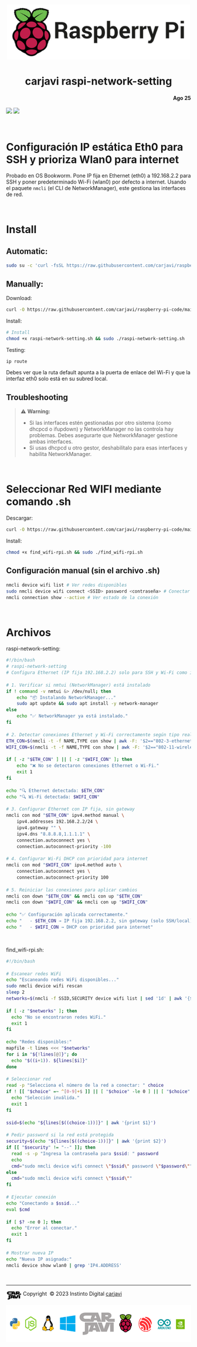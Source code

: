 <p align="center"><img src="./img/raspberry_pi.jpg" width="500"  alt=" " /></p>
<h1 align="center"> carjavi raspi-network-setting </h1> 
<h4 align="right">Ago 25</h4>

<p>
<img src="https://img.shields.io/badge/OS%20-Raspbian%20GNU%2FLinux%20(Bookworm)-yellowgreen">
<img src="https://img.shields.io/badge/Hardware-Raspberry%20ver%204-red">
</p>

<br>

# Configuración IP estática Eth0 para SSH y prioriza Wlan0 para internet

Probado en OS Bookworm. Pone IP fija en Ethernet (eth0) a 192.168.2.2 para SSH y poner predeterminado Wi-Fi (wlan0) por defecto a internet. Usando el paquete ```nmcli```  (el CLI de NetworkManager), este gestiona las interfaces de red.

<br>

# Install
## Automatic:
```bash
sudo su -c 'curl -fsSL https://raw.githubusercontent.com/carjavi/raspberry-pi-code/main/carjavi-raspberry-network-setting/raspi-network-setting.sh| bash'

```
## Manually:
Download:
```bash
curl -O https://raw.githubusercontent.com/carjavi/raspberry-pi-code/main/carjavi-raspberry-network-setting/raspi-network-setting.sh
```

Install:
```bash
# Install
chmod +x raspi-network-setting.sh && sudo ./raspi-network-setting.sh
```

Testing:
```bash
ip route
```
Debes ver que la ruta default apunta a la puerta de enlace del Wi-Fi y que la interfaz eth0 solo está en su subred local.

## Troubleshooting
> :warning: **Warning:**
> * Si las interfaces estén gestionadas por otro sistema (como dhcpcd o ifupdown) y NetworkManager no las controla hay problemas. Debes asegurarte que NetworkManager gestione ambas interfaces.
> * Si usas dhcpcd u otro gestor, deshabilítalo para esas interfaces y habilita NetworkManager.

<br>

# Seleccionar Red WIFI mediante comando .sh

Descargar:
```bash
curl -O https://raw.githubusercontent.com/carjavi/raspberry-pi-code/main/carjavi-raspberry-network-setting/find_wifi-rpi.sh
```
Install:
```bash
chmod +x find_wifi-rpi.sh && sudo ./find_wifi-rpi.sh
```

## Configuración manual (sin el archivo .sh)
```bash
nmcli device wifi list # Ver redes disponibles
sudo nmcli device wifi connect <SSID> password <contraseña> # Conectar a una red
nmcli connection show --active # Ver estado de la conexión
```


<br>

# Archivos


raspi-network-setting:
```bash
#!/bin/bash
# raspi-network-setting
# Configura Ethernet (IP fija 192.168.2.2) solo para SSH y Wi-Fi como internet

# 1. Verificar si nmtui (NetworkManager) está instalado
if ! command -v nmtui &> /dev/null; then
    echo "📦 Instalando NetworkManager..."
    sudo apt update && sudo apt install -y network-manager
else
    echo "✅ NetworkManager ya está instalado."
fi

# 2. Detectar conexiones Ethernet y Wi-Fi correctamente según tipo real
ETH_CON=$(nmcli -t -f NAME,TYPE con show | awk -F: '$2=="802-3-ethernet"{print $1; exit}')
WIFI_CON=$(nmcli -t -f NAME,TYPE con show | awk -F: '$2=="802-11-wireless"{print $1; exit}')

if [ -z "$ETH_CON" ] || [ -z "$WIFI_CON" ]; then
    echo "❌ No se detectaron conexiones Ethernet o Wi-Fi."
    exit 1
fi

echo "🔍 Ethernet detectada: $ETH_CON"
echo "🔍 Wi-Fi detectada: $WIFI_CON"

# 3. Configurar Ethernet con IP fija, sin gateway
nmcli con mod "$ETH_CON" ipv4.method manual \
    ipv4.addresses 192.168.2.2/24 \
    ipv4.gateway "" \
    ipv4.dns "8.8.8.8,1.1.1.1" \
    connection.autoconnect yes \
    connection.autoconnect-priority -100

# 4. Configurar Wi-Fi DHCP con prioridad para internet
nmcli con mod "$WIFI_CON" ipv4.method auto \
    connection.autoconnect yes \
    connection.autoconnect-priority 100

# 5. Reiniciar las conexiones para aplicar cambios
nmcli con down "$ETH_CON" && nmcli con up "$ETH_CON"
nmcli con down "$WIFI_CON" && nmcli con up "$WIFI_CON"

echo "✅ Configuración aplicada correctamente."
echo "   - $ETH_CON → IP fija 192.168.2.2, sin gateway (solo SSH/local)"
echo "   - $WIFI_CON → DHCP con prioridad para internet"

```



<br>



find_wifi-rpi.sh:

```bash
#!/bin/bash

# Escanear redes WiFi
echo "Escaneando redes WiFi disponibles..."
sudo nmcli device wifi rescan
sleep 2
networks=$(nmcli -f SSID,SECURITY device wifi list | sed '1d' | awk '{$1=$1;print}')

if [ -z "$networks" ]; then
  echo "No se encontraron redes WiFi."
  exit 1
fi

echo "Redes disponibles:"
mapfile -t lines <<< "$networks"
for i in "${!lines[@]}"; do
  echo "$((i+1)). ${lines[$i]}"
done

# Seleccionar red
read -p "Selecciona el número de la red a conectar: " choice
if ! [[ "$choice" =~ ^[0-9]+$ ]] || [ "$choice" -le 0 ] || [ "$choice" -gt "${#lines[@]}" ]; then
  echo "Selección inválida."
  exit 1
fi

ssid=$(echo "${lines[$((choice-1))]}" | awk '{print $1}')

# Pedir password si la red está protegida
security=$(echo "${lines[$((choice-1))]}" | awk '{print $2}')
if [[ "$security" != "--" ]]; then
  read -s -p "Ingresa la contraseña para $ssid: " password
  echo
  cmd="sudo nmcli device wifi connect \"$ssid\" password \"$password\""
else
  cmd="sudo nmcli device wifi connect \"$ssid\""
fi

# Ejecutar conexión
echo "Conectando a $ssid..."
eval $cmd

if [ $? -ne 0 ]; then
  echo "Error al conectar."
  exit 1
fi

# Mostrar nueva IP
echo "Nueva IP asignada:"
nmcli device show wlan0 | grep 'IP4.ADDRESS'


```

<br>

---

<div>
  <p>
    <img  align="top" width="42" style="padding:0px 0px 0px 0px;" src="./img/carjavi.png"/> Copyright &nbsp;&copy; 2023 Instinto Digital <a href="https://carjavi.github.io/" title="carjavi.github">carjavi</a>
  </p>
</div>

<p align="center">
    <a href="https://instintodigital.net/" target="_blank"><img src="./img/developer.png" height="100" alt="www.instintodigital.net"></a>
</p>